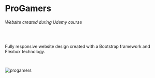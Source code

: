 # ProGamers
<h6>Website created during Udemy course </h6>

<br>

Fully responsive website design created with a Bootstrap framework and Flexbox technology.

<br>

![progamers](https://user-images.githubusercontent.com/93217370/162734679-00b4490c-2ede-4bd0-afb9-2ec7d4aefc77.gif)
